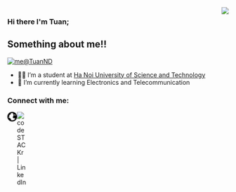 <img align='right' src="https://github-readme-stats.vercel.app/api?username=TuanND0510&show_icons=true">

### Hi there I'm Tuan;

## Something about me!!
[![me@TuanND](https://img.shields.io/static/v1?label=me@TuanND&message=%20&color=red&logo=gmail&style=flat-square&logoColor=white)](mailto:tuan.nd0510@gmail.com)
  
- 👨‍🎓 I’m a student at [Ha Noi University of Science and Technology][hust]
- 🏫 I’m currently learning Electronics and Telecommunication

### Connect with me:

[<img align="left" alt="codeSTACKr.com" width="22px" src="https://raw.githubusercontent.com/iconic/open-iconic/master/svg/globe.svg" />][website]
[<img align="left" alt="codeSTACKr | LinkedIn" width="22px" src="https://cdn.jsdelivr.net/npm/simple-icons@v3/icons/linkedin.svg" />][linkedin]




[website]: https://
[facebook]: https://www.facebook.com/attaboiii5/
[linkedin]: https://www.linkedin.com/in/
[hust]: https://www.hust.edu.vn/
